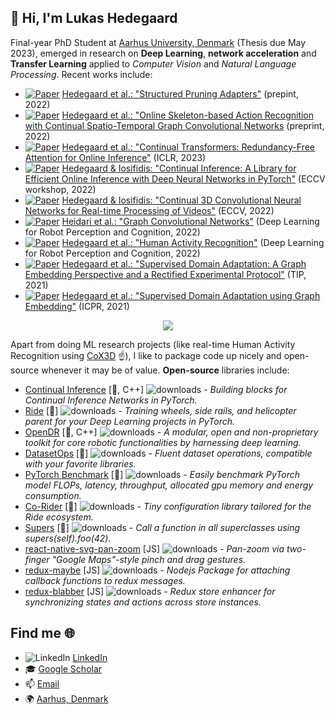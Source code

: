 ## 👋 Hi, I'm Lukas Hedegaard

Final-year PhD Student at [Aarhus University, Denmark](https://pure.au.dk/portal/en/persons/lukas-hedegaard-morsing(72464ed9-42d0-4796-bd91-833f85e689fc).html) (Thesis due May 2023), emerged in research on __Deep Learning__, __network acceleration__ and __Transfer Learning__ applied to _Computer Vision_ and _Natural Language Processing_. Recent works include:
- [![Paper](http://img.shields.io/badge/paper-arxiv.2211.10155-B31B1B.svg)](https://arxiv.org/abs/2211.10155) [Hedegaard et al.: "Structured Pruning Adapters"](https://github.com/LukasHedegaard/structured-pruning-adapters) (prepint, 2022)
- [![Paper](http://img.shields.io/badge/paper-arxiv.2203.11009-B31B1B.svg)](https://arxiv.org/abs/2203.11009) [Hedegaard et al.: "Online Skeleton-based Action Recognition with Continual Spatio-Temporal Graph Convolutional Networks](https://github.com/LukasHedegaard/continual-skeletons) (preprint, 2022)
- [![Paper](http://img.shields.io/badge/paper-arxiv.2201.06268-B31B1B.svg)](http://arxiv.org/abs/2201.06268) [Hedegaard et al.: "Continual Transformers: Redundancy-Free Attention for Online Inference"](https://github.com/LukasHedegaard/continual-transformers) (ICLR, 2023)
- [![Paper](http://img.shields.io/badge/paper-arxiv.2204.03418-B31B1B.svg)](https://arxiv.org/abs/2204.03418) [Hedegaard & Iosifidis: "Continual Inference: A Library for Efficient Online Inference with Deep Neural Networks in PyTorch"](https://github.com/LukasHedegaard/continual-inference) (ECCV workshop, 2022)
- [![Paper](http://img.shields.io/badge/paper-arxiv.2106.00050-B31B1B.svg)](https://arxiv.org/abs/2106.00050) [Hedegaard & Iosifidis: "Continual 3D Convolutional Neural Networks for Real-time Processing of Videos"](https://github.com/LukasHedegaard/co3d) (ECCV, 2022)
- [![Paper](http://img.shields.io/badge/Elsevier-Chapter4-FE6C02.svg)](https://www.sciencedirect.com/book/9780323857871/deep-learning-for-robot-perception-and-cognition) [Heidari et al.: "Graph Convolutional Networks"](https://www.sciencedirect.com/science/article/pii/B9780323857871000099) (Deep Learning for Robot Perception and Cognition, 2022)
- [![Paper](http://img.shields.io/badge/Elsevier-Chapter14-FE6C02.svg)](https://www.sciencedirect.com/book/9780323857871/deep-learning-for-robot-perception-and-cognition) [Hedegaard et al.: "Human Activity Recognition"](https://www.sciencedirect.com/science/article/pii/B9780323857871000191) (Deep Learning for Robot Perception and Cognition, 2022)
- [![Paper](http://img.shields.io/badge/paper-arxiv.2004.11262-B31B1B.svg)](https://arxiv.org/abs/2004.11262) [Hedegaard et al.: "Supervised Domain Adaptation: A Graph Embedding Perspective and a Rectified Experimental Protocol"](https://github.com/LukasHedegaard/dage) (TIP, 2021)
- [![Paper](http://img.shields.io/badge/paper-arxiv.2003.04063-B31B1B.svg)](https://arxiv.org/abs/2003.04063) [Hedegaard et al.: "Supervised Domain Adaptation using Graph Embedding"](https://github.com/LukasHedegaard/dage) (ICPR, 2021)




<div align="center">
    <img src="demo-online-activity-recognition.gif">
</div>

Apart from doing ML research projects (like real-time Human Activity Recognition using [CoX3D](https://github.com/LukasHedegaard/co3d) ☝️), I like to package code up nicely and open-source whenever it may be of value. 
__Open-source__ libraries include: 
- [Continual Inference](https://github.com/LukasHedegaard/continual-inference) [🐍, C++] ![downloads](https://pepy.tech/badge/continual-inference) - _Building blocks for Continual Inference Networks in PyTorch._
- [Ride](https://github.com/LukasHedegaard/ride) [🐍] ![downloads](https://pepy.tech/badge/ride)  - _Training wheels, side rails, and helicopter parent for your Deep Learning projects in PyTorch._
- [OpenDR](https://github.com/opendr-eu/opendr) [🐍, C++] ![downloads](https://pepy.tech/badge/opendr)  - _A modular, open and non-proprietary toolkit for core robotic functionalities by harnessing deep learning._
- [DatasetOps](https://github.com/LukasHedegaard/datasetops) [🐍] ![downloads](https://pepy.tech/badge/datasetops)  - _Fluent dataset operations, compatible with your favorite libraries._
- [PyTorch Benchmark](https://github.com/LukasHedegaard/pytorch-benchmark) [🐍] ![downloads](https://pepy.tech/badge/pytorch-benchmark)  - _Easily benchmark PyTorch model FLOPs, latency, throughput, allocated gpu memory and energy consumption._
- [Co-Rider](https://github.com/LukasHedegaard/co-rider) [🐍] ![downloads](https://pepy.tech/badge/corider)  - _Tiny configuration library tailored for the Ride ecosystem._
- [Supers](https://github.com/LukasHedegaard/supers) [🐍] ![downloads](https://pepy.tech/badge/supers)  - _Call a function in all superclasses using supers(self).foo(42)._
- [react-native-svg-pan-zoom](https://github.com/garblovians/react-native-svg-pan-zoom) [JS] ![downloads](https://img.shields.io/npm/dt/react-native-svg-pan-zoom.svg) - _Pan-zoom via two-finger "Google Maps"-style pinch and drag gestures._
- [redux-maybe](https://github.com/garblovians/redux-maybe) [JS] ![downloads](https://img.shields.io/npm/dt/redux-maybe.svg) - _Nodejs Package for attaching callback functions to redux messages._
- [redux-blabber](https://github.com/garblovians/redux-blabber) [JS] ![downloads](https://img.shields.io/npm/dt/redux-blabber.svg) - _Redux store enhancer for synchronizing states and actions across store instances._

## Find me 🌐
- ![LinkedIn](https://i.stack.imgur.com/gVE0j.png) [LinkedIn](https://www.linkedin.com/in/lukashedegaard/)
- 🎓 [Google Scholar](https://scholar.google.com/citations?user=15ovcOoAAAAJ&hl=en)
- 📫 [Email](mailto:lukas.hedegaard@icloud.com)
- 🌍 [Aarhus, Denmark](https://www.google.com/maps?q=Aarhus,+Denmark)
